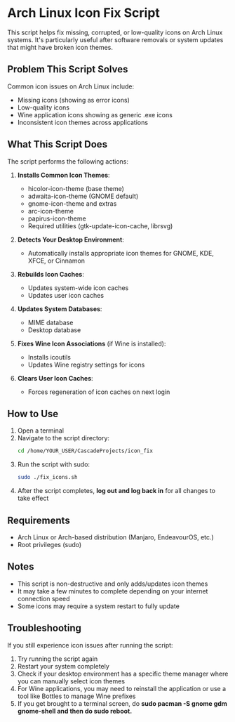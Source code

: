 # Arch Linux Icon Fix Script

This script helps fix missing, corrupted, or low-quality icons on Arch Linux systems. It's particularly useful after software removals or system updates that might have broken icon themes.

## Problem This Script Solves

Common icon issues on Arch Linux include:
- Missing icons (showing as error icons)
- Low-quality icons
- Wine application icons showing as generic .exe icons
- Inconsistent icon themes across applications

## What This Script Does

The script performs the following actions:

1. **Installs Common Icon Themes**:
   - hicolor-icon-theme (base theme)
   - adwaita-icon-theme (GNOME default)
   - gnome-icon-theme and extras
   - arc-icon-theme
   - papirus-icon-theme
   - Required utilities (gtk-update-icon-cache, librsvg)

2. **Detects Your Desktop Environment**:
   - Automatically installs appropriate icon themes for GNOME, KDE, XFCE, or Cinnamon

3. **Rebuilds Icon Caches**:
   - Updates system-wide icon caches
   - Updates user icon caches

4. **Updates System Databases**:
   - MIME database
   - Desktop database

5. **Fixes Wine Icon Associations** (if Wine is installed):
   - Installs icoutils
   - Updates Wine registry settings for icons

6. **Clears User Icon Caches**:
   - Forces regeneration of icon caches on next login

## How to Use

1. Open a terminal
2. Navigate to the script directory:
   ```bash
   cd /home/YOUR_USER/CascadeProjects/icon_fix
   ```
3. Run the script with sudo:
   ```bash
   sudo ./fix_icons.sh
   ```
4. After the script completes, **log out and log back in** for all changes to take effect

## Requirements

- Arch Linux or Arch-based distribution (Manjaro, EndeavourOS, etc.)
- Root privileges (sudo)

## Notes

- This script is non-destructive and only adds/updates icon themes
- It may take a few minutes to complete depending on your internet connection speed
- Some icons may require a system restart to fully update

## Troubleshooting

If you still experience icon issues after running the script:

1. Try running the script again
2. Restart your system completely
3. Check if your desktop environment has a specific theme manager where you can manually select icon themes
4. For Wine applications, you may need to reinstall the application or use a tool like Bottles to manage Wine prefixes
5. If you get brought to a terminal screen, do **sudo pacman -S gnome gdm gnome-shell and then do sudo reboot.**
